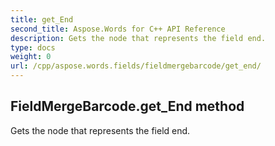 ```yaml
---
title: get_End
second_title: Aspose.Words for C++ API Reference
description: Gets the node that represents the field end. 
type: docs
weight: 0
url: /cpp/aspose.words.fields/fieldmergebarcode/get_end/
---
```

## FieldMergeBarcode.get_End method


Gets the node that represents the field end.

